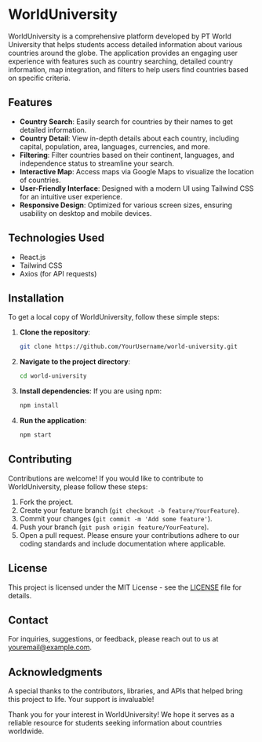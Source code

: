 # WorldUniversity
WorldUniversity is a comprehensive platform developed by PT World University that helps students access detailed information about various countries around the globe. The application provides an engaging user experience with features such as country searching, detailed country information, map integration, and filters to help users find countries based on specific criteria.

## Features
- **Country Search**: Easily search for countries by their names to get detailed information.
- **Country Detail**: View in-depth details about each country, including capital, population, area, languages, currencies, and more.
- **Filtering**: Filter countries based on their continent, languages, and independence status to streamline your search.
- **Interactive Map**: Access maps via Google Maps to visualize the location of countries.
- **User-Friendly Interface**: Designed with a modern UI using Tailwind CSS for an intuitive user experience.
- **Responsive Design**: Optimized for various screen sizes, ensuring usability on desktop and mobile devices.

## Technologies Used
- React.js
- Tailwind CSS
- Axios (for API requests)

## Installation
To get a local copy of WorldUniversity, follow these simple steps:
1. **Clone the repository**:
   ```bash
   git clone https://github.com/YourUsername/world-university.git
   ```
2. **Navigate to the project directory**:
   ```bash
   cd world-university
   ```
3. **Install dependencies**:
   If you are using npm:
   ```bash
   npm install
   ```
4. **Run the application**:
   ```bash
   npm start
   ```

## Contributing
Contributions are welcome! If you would like to contribute to WorldUniversity, please follow these steps:
1. Fork the project.
2. Create your feature branch (`git checkout -b feature/YourFeature`).
3. Commit your changes (`git commit -m 'Add some feature'`).
4. Push your branch (`git push origin feature/YourFeature`).
5. Open a pull request.
Please ensure your contributions adhere to our coding standards and include documentation where applicable.

## License
This project is licensed under the MIT License - see the [LICENSE](https://mit-license.org/) file for details.

## Contact
For inquiries, suggestions, or feedback, please reach out to us at [youremail@example.com](mailto:youremail@example.com).

## Acknowledgments
A special thanks to the contributors, libraries, and APIs that helped bring this project to life. Your support is invaluable!

Thank you for your interest in WorldUniversity! We hope it serves as a reliable resource for students seeking information about countries worldwide.